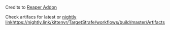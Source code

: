Credits to [Reaper Addon](https://github.com/AntiCope/reaper-addon)

Check artifacs for latest or [nightly link](https://nightly.link/kittenvr/TargetStrafe/workflows/build/master/Artifacts)https://nightly.link/kittenvr/TargetStrafe/workflows/build/master/Artifacts
